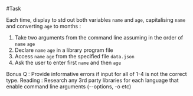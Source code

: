 #Task

Each time, display to std out both variables ```name``` and ```age```, capitalising ```name``` and converting ```age``` to months :

1. Take two arguments from the command line assuming in the order of ```name``` ```age```
2. Declare ```name``` ```age``` in a library program file
3. Access ```name``` ```age``` from the specified file ```data.json```
4. Ask the user to enter first ```name``` and then ```age```

Bonus Q : Provide informative errors if input for all of 1-4 is not the correct type.
Reading : Research any 3rd party libraries for each language that enable command line arguments (--options, -o etc)
